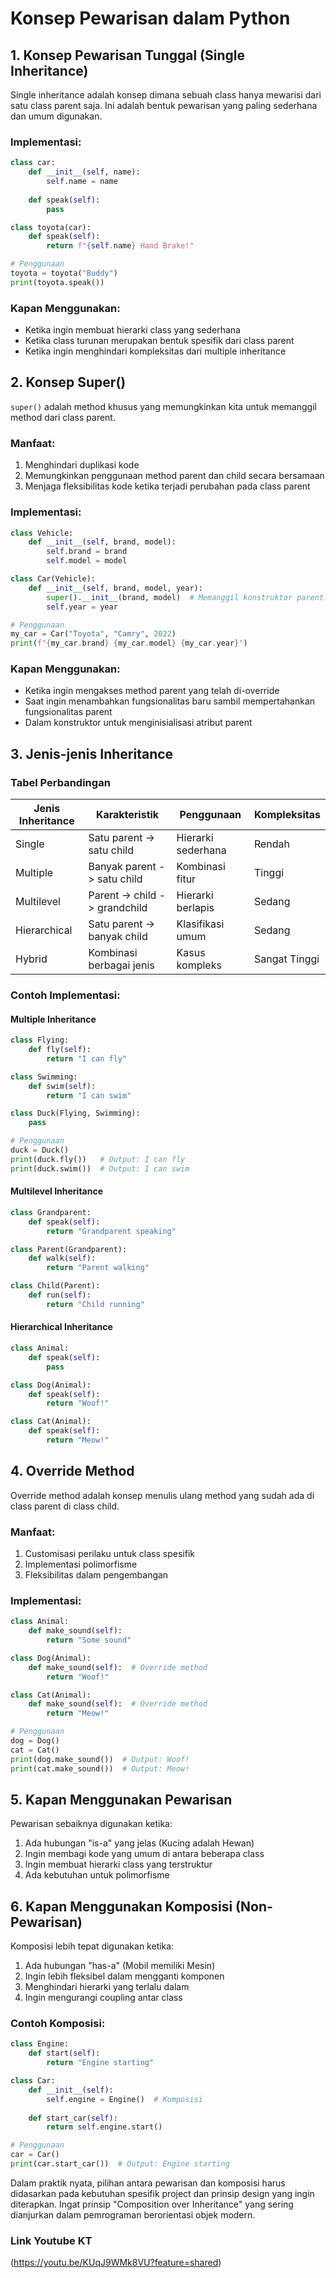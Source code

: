 # Konsep Pewarisan dalam Python

## 1. Konsep Pewarisan Tunggal (Single Inheritance)

Single inheritance adalah konsep dimana sebuah class hanya mewarisi dari satu class parent saja. Ini adalah bentuk pewarisan yang paling sederhana dan umum digunakan.

### Implementasi:
```python
class car:
    def __init__(self, name):
        self.name = name
    
    def speak(self):
        pass

class toyota(car):
    def speak(self):
        return f"{self.name} Hand Brake!"

# Penggunaan
toyota = toyota("Buddy")
print(toyota.speak()) 
```

### Kapan Menggunakan:
- Ketika ingin membuat hierarki class yang sederhana
- Ketika class turunan merupakan bentuk spesifik dari class parent
- Ketika ingin menghindari kompleksitas dari multiple inheritance

## 2. Konsep Super()

`super()` adalah method khusus yang memungkinkan kita untuk memanggil method dari class parent.

### Manfaat:
1. Menghindari duplikasi kode
2. Memungkinkan penggunaan method parent dan child secara bersamaan
3. Menjaga fleksibilitas kode ketika terjadi perubahan pada class parent

### Implementasi:
```python
class Vehicle:
    def __init__(self, brand, model):
        self.brand = brand
        self.model = model

class Car(Vehicle):
    def __init__(self, brand, model, year):
        super().__init__(brand, model)  # Memanggil konstruktor parent
        self.year = year

# Penggunaan
my_car = Car("Toyota", "Camry", 2022)
print(f"{my_car.brand} {my_car.model} {my_car.year}")
```

### Kapan Menggunakan:
- Ketika ingin mengakses method parent yang telah di-override
- Saat ingin menambahkan fungsionalitas baru sambil mempertahankan fungsionalitas parent
- Dalam konstruktor untuk menginisialisasi atribut parent

## 3. Jenis-jenis Inheritance

### Tabel Perbandingan

| Jenis Inheritance | Karakteristik | Penggunaan | Kompleksitas |
|-------------------|---------------|------------|--------------|
| Single | Satu parent -> satu child | Hierarki sederhana | Rendah |
| Multiple | Banyak parent -> satu child | Kombinasi fitur | Tinggi |
| Multilevel | Parent -> child -> grandchild | Hierarki berlapis | Sedang |
| Hierarchical | Satu parent -> banyak child | Klasifikasi umum | Sedang |
| Hybrid | Kombinasi berbagai jenis | Kasus kompleks | Sangat Tinggi |

### Contoh Implementasi:

#### Multiple Inheritance
```python
class Flying:
    def fly(self):
        return "I can fly"

class Swimming:
    def swim(self):
        return "I can swim"

class Duck(Flying, Swimming):
    pass

# Penggunaan
duck = Duck()
print(duck.fly())   # Output: I can fly
print(duck.swim())  # Output: I can swim
```

#### Multilevel Inheritance
```python
class Grandparent:
    def speak(self):
        return "Grandparent speaking"

class Parent(Grandparent):
    def walk(self):
        return "Parent walking"

class Child(Parent):
    def run(self):
        return "Child running"
```

#### Hierarchical Inheritance
```python
class Animal:
    def speak(self):
        pass

class Dog(Animal):
    def speak(self):
        return "Woof!"

class Cat(Animal):
    def speak(self):
        return "Meow!"
```

## 4. Override Method

Override method adalah konsep menulis ulang method yang sudah ada di class parent di class child.

### Manfaat:
1. Customisasi perilaku untuk class spesifik
2. Implementasi polimorfisme
3. Fleksibilitas dalam pengembangan

### Implementasi:
```python
class Animal:
    def make_sound(self):
        return "Some sound"

class Dog(Animal):
    def make_sound(self):  # Override method
        return "Woof!"

class Cat(Animal):
    def make_sound(self):  # Override method
        return "Meow!"

# Penggunaan
dog = Dog()
cat = Cat()
print(dog.make_sound())  # Output: Woof!
print(cat.make_sound())  # Output: Meow!
```

## 5. Kapan Menggunakan Pewarisan

Pewarisan sebaiknya digunakan ketika:
1. Ada hubungan "is-a" yang jelas (Kucing adalah Hewan)
2. Ingin membagi kode yang umum di antara beberapa class
3. Ingin membuat hierarki class yang terstruktur
4. Ada kebutuhan untuk polimorfisme

## 6. Kapan Menggunakan Komposisi (Non-Pewarisan)

Komposisi lebih tepat digunakan ketika:
1. Ada hubungan "has-a" (Mobil memiliki Mesin)
2. Ingin lebih fleksibel dalam mengganti komponen
3. Menghindari hierarki yang terlalu dalam
4. Ingin mengurangi coupling antar class

### Contoh Komposisi:
```python
class Engine:
    def start(self):
        return "Engine starting"

class Car:
    def __init__(self):
        self.engine = Engine()  # Komposisi
    
    def start_car(self):
        return self.engine.start()

# Penggunaan
car = Car()
print(car.start_car())  # Output: Engine starting
```

Dalam praktik nyata, pilihan antara pewarisan dan komposisi harus didasarkan pada kebutuhan spesifik project dan prinsip design yang ingin diterapkan. Ingat prinsip "Composition over Inheritance" yang sering dianjurkan dalam pemrograman berorientasi objek modern.


### Link Youtube KT
(https://youtu.be/KUqJ9WMk8VU?feature=shared)
